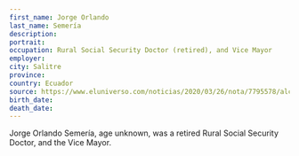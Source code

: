 ```yaml
---
first_name: Jorge Orlando
last_name: Semería
description: 
portrait: 
occupation: Rural Social Security Doctor (retired), and Vice Mayor
employer: 
city: Salitre
province: 
country: Ecuador
source: https://www.eluniverso.com/noticias/2020/03/26/nota/7795578/alcalde-salitre-muere-coronavirus
birth_date: 
death_date: 
---
```


Jorge Orlando Semería, age unknown, was a retired Rural Social Security Doctor, and the Vice Mayor.